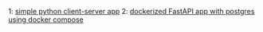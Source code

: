 1: [simple python client-server app](./day-1)
2: [dockerized FastAPI app with postgres using docker compose](./day-2/fast-api-hello-postgres)

